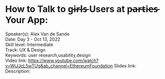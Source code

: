 # How to Talk to g̵i̵r̵l̵s̵ Users at p̵a̵r̵t̵i̵e̵s̵ Your App:

Speaker(s): Alex Van de Sande  
Date: Day 3 - Oct 13, 2022  
Skill level: Intermediate  
Track: UX & Design  
Keywords: user research,usability,design  
Video link: https://www.youtube.com/watch?v=WjJJcL5wTUg&ab_channel=EthereumFoundation
Slides link:  
Description:

